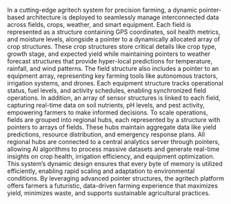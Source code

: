 In a cutting-edge agritech system for precision farming, a dynamic pointer-based architecture is
deployed to seamlessly manage interconnected data across fields, crops, weather, and smart
equipment. Each field is represented as a structure containing GPS coordinates, soil health metrics,
and moisture levels, alongside a pointer to a dynamically allocated array of crop structures. These
crop structures store critical details like crop type, growth stage, and expected yield while
maintaining pointers to weather forecast structures that provide hyper-local predictions for
temperature, rainfall, and wind patterns.
The field structure also includes a pointer to an equipment array, representing key farming tools
like autonomous tractors, irrigation systems, and drones. Each equipment structure tracks
operational status, fuel levels, and activity schedules, enabling synchronized field operations. In
addition, an array of sensor structures is linked to each field, capturing real-time data on soil
nutrients, pH levels, and pest activity, empowering farmers to make informed decisions.
To scale operations, fields are grouped into regional hubs, each represented by a structure with
pointers to arrays of fields. These hubs maintain aggregate data like yield predictions, resource
distribution, and emergency response plans. All regional hubs are connected to a central analytics
server through pointers, allowing AI algorithms to process massive datasets and generate real-time
insights on crop health, irrigation efficiency, and equipment optimization.
This system’s dynamic design ensures that every byte of memory is utilized efficiently, enabling
rapid scaling and adaptation to environmental conditions. By leveraging advanced pointer
structures, the agritech platform offers farmers a futuristic, data-driven farming experience that
maximizes yield, minimizes waste, and supports sustainable agricultural practices.
